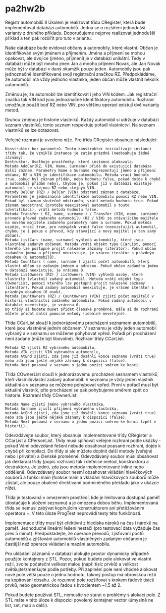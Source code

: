# pa2hw2b
Registr automobilů II
Úkolem je realizovat třídu CRegister, která bude implementovat databázi automobilů. Jedná se o rozšíření jednodušší varianty z druhého příkladu. Doporučujeme nejprve realizovat jednodušší příklad a ten pak rozšířit pro tuto v ariantu.

Naše databáze bude evidovat občany a automobily, které vlastní. Občan je identifikován svým jménem a příjmením. Jména a příjmení se mohou opakovat, ale dvojice (jméno, příjmení) je v databázi unikátní. Tedy v databázi může být mnoho jmen Jan a mnoho příjmení Novak, ale Jan Novak může být v databázi v daný okamžik pouze jeden. Automobily jsou pak jednoznačně identifikované svojí registrační značkou RZ. Předpokládáme, že automobil má vždy jednoho vlastníka, jeden občan může vlastnit několik automobilů.

Změnou je, že automobil lze identifikovat i jeho VIN kódem. Jak registrační značka tak VIN kód jsou jednoznačné identifikátory automobilu. Rozhraní umožňuje použít buď RZ nebo VIN, pro většinu operací existují dvě varianty metod.

Druhou změnou je historie vlastníků. Každý automobil si udržuje v databázi seznam vlastníků, tento seznam respektuje pořadí vlastnictví. Na seznam vlastníků se lze dotazovat.

Veřejné rozhraní je uvedeno níže. Pro třídu CRegister obsahuje následující:

    Konstruktor bez parametrů. Tento konstruktor inicializuje instanci třídy tak, že vzniklá instance je zatím prázdná (neobsahuje žádné záznamy).
    Destruktor. Uvolňuje prostředky, které instance alokovala.
    Metoda AddCar(RZ, VIN, Name, Surname) přidá do existující databáze další záznam. Parametry Name a Surname reprezentují jméno a příjmení občana, RZ a VIN je identifikace automobilu. Metoda vrací hodnotu true, pokud byl záznam přidán, nebo hodnotu false, pokud dojde k chybě a automobil přidán nebyl. Chybou je, pokud již v databázi existuje automobil se stejnou RZ nebo stejným VIN.
    Metody DelCar (RZ) / DelCar (VIN) odstraní záznam z databáze. Parametrem je jednoznačná identifikace automobilu pomocí RZ nebo VIN. Pokud byl záznam skutečně odstraněn, vrátí metoda hodnotu true. Pokud záznam neodstraní (protože neexistoval automobil s touto identifikací), vrátí metoda hodnotu false.
    Metoda Transfer ( RZ, name, surname ) / Transfer (VIN, name, surname) provede převod zadaného automobilu (RZ / VIN) ze stávajícího majitele na nového majitele zadaného parametry name a surname. Pokud metoda uspěje, vrací true, pro neúspěch vrací false (neexistující automobil, chybou je i pokus o převod, kdy stávající a nový majitel je ten samý občan).
    Metoda ListCars (name, surname) vyhledá automobily, které jsou vlastněné zadaným občanem. Metoda vrátí objekt typu CCarList, pomocí kterého lze postupně projít nalezené záznamy (iterátor). Pokud občan zadaného jména a příjmení neexistuje, je vrácen iterátor s prázdným obsahem (0 automobilů).
    Metoda CountCars ( name, surname ) zjistí počet automobilů, který vlastní občan se zadaným jménem a adresou. Pokud občan zadaného jména v databázi neexistuje, je vrácena 0.
    Metoda ListOwners (RZ) / ListOwners (VIN) vyhledá osoby, které vlastnily (vlastní) zadaný automobil. Metoda vrátí objekt typu COwnerList, pomocí kterého lze postupně projít nalezené záznamy (iterátor). Pokud zadaný automobil neexistuje, je vrácen iterátor s prázdným obsahem (0 osob).
    Metoda CountOwners (RZ) / CountOwners (VIN) zjistí počet majitelů v historii vlastnictví zadaného automobilu. Pokud zadaný automobil v databázi neexistuje, je vrácena 0.
    Do třídy si budete muset přidat členské proměnné. Dále si do rozhraní můžete přidat další pomocné metody (ideálně neveřejné).

Třída CCarList slouží k jednorázovému procházení seznamem automobilů, které jsou vlastněné jedním občanem. V seznamu je vždy jeden automobil vybraný a v seznamu se můžeme pohybovat vpřed. Pořadí při procházení není zadané (může být libovolné). Rozhraní třídy CCarList:

    Metoda RZ zjistí RZ vybraného automobilu,
    Metoda VIN zjistí VIN vybraného automobilu,
    metoda AtEnd zjistí, zda jsme již dosáhli konce seznamu (vrátí true) nebo zda jsou ještě nějaké záznamy k dispozici (false).
    Metoda Next posouvá v seznamu o jednu pozici směrem ke konci.

Třída COwnerList slouží k jednorázovému procházení seznamem vlastníků, kteří vlastnili/vlastní zadaný automobil. V seznamu je vždy jeden vlastník aktuální a v seznamu se můžeme pohybovat vpřed. První v pořadí musí být aktuální vlastník, přio procházení se pak pohybujeme směrem zpět do historie. Rozhraní třídy COwnerList:

    Metoda Name zjistí jméno vybraného vlastníka,
    Metoda Surname zjistí příjmení vybraného vlastníka,
    metoda AtEnd zjistí, zda jsme již dosáhli konce seznamu (vrátí true) nebo zda jsou ještě nějaké záznamy k dispozici (false).
    Metoda Next posouvá v seznamu o jednu pozici směrem ke konci (zpět v historii).

Odevzdávejte soubor, který obsahuje implementované třídy CRegister a CCarList a CPersonList. Třídy musí splňovat veřejné rozhraní podle ukázky - pokud Vámi odevzdané řešení nebude obsahovat popsané rozhraní, dojde k chybě při kompilaci. Do třídy si ale můžete doplnit další metody (veřejné nebo i privátní) a členské proměnné. Odevzdávaný soubor musí obsahovat jak deklaraci třídy (popis rozhraní) tak i definice metod, konstruktoru a destruktoru. Je jedno, zda jsou metody implementované inline nebo odděleně. Odevzdávaný soubor nesmí obsahovat vkládání hlavičkových souborů a funkci main (funkce main a vkládání hlavičkových souborů může zůstat, ale pouze obalené direktivami podmíněného překladu jako v ukázce níže).

Třída je testovaná v omezeném prostředí, kde je limitovaná dostupná paměť (dostačuje k uložení seznamu) a je omezena dobou běhu. Implementovaná třída se nemusí zabývat kopírujícím konstruktorem ani přetěžováním operátoru =. V této úloze ProgTest neprovádí testy této funkčnosti.

Implementace třídy musí být efektivní z hlediska nároků na čas i nároků na paměť. Jednoduché lineární řešení nestačí (pro testovací data vyžaduje čas přes 5 minut). Předpokládejte, že operace převodů, zjišťování počtů automobilů a zjišťování automobilů vlastněných zadaným občanem je častější než operace vkládaní a mazání automobilu.

Pro ukládání záznamů v databázi alokujte prostor dynamicky případně použijte kontejnery z STL. Pozor, pokud budete pole alokovat ve vlastní režii, zvolte počáteční velikost malou (např. tisíc prvků) a velikost zvětšujte/zmenšujte podle potřeby. Při zaplnění pole není vhodné alokovat nové pole větší pouze o jednu hodnotu, takový postup má obrovskou režii na kopírování obsahu. Je rozumné pole rozšiřovat s krokem řádově tisíců prvků, nebo geometrickou řadou s kvocientem ~1.5 až 2.

Pokud budete používat STL, nemusíte se starat o problémy s alokací pole. Z STL máte v této úloze k dispozici povolený kontejner vector (úmyslně ne list, set, map a další).
